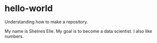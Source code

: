 # hello-world
Understanding how to make a repository.

My name is Shelnes Elie. My goal is to become a data scientist. I also like numbers.
